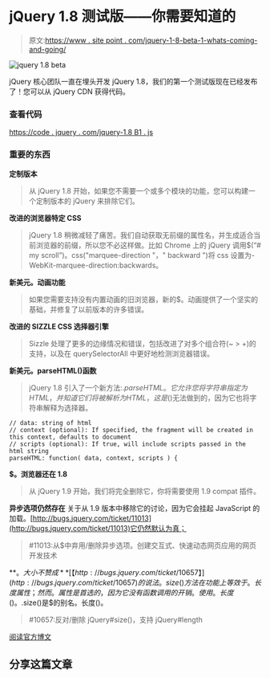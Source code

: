 # jQuery 1.8 测试版——你需要知道的

> 原文:[https://www . site point . com/jquery-1-8-beta-1-whats-coming-and-going/](https://www.sitepoint.com/jquery-1-8-beta-1-whats-coming-and-going/)

![jquery 1.8 beta](../Images/814d75569e2fca9ccdff3e65e3c5d975.png "jquery 1.8 beta")

jQuery 核心团队一直在埋头开发 jQuery 1.8，我们的第一个测试版现在已经发布了！您可以从 jQuery CDN 获得代码。

### 查看代码

[https://code . jquery . com/jquery-1.8 B1 . js](https://code.jquery.com/jquery-1.8b1.js "https://code.jquery.com/jquery-1.8b1.js")

### 重要的东西

**定制版本**

> 从 jQuery 1.8 开始，如果您不需要一个或多个模块的功能，您可以构建一个定制版本的 jQuery 来排除它们。

**改进的浏览器特定 CSS**

> jQuery 1.8 稍微减轻了痛苦。我们自动获取无前缀的属性名，并生成适合当前浏览器的前缀，所以您不必这样做。比如 Chrome 上的 jQuery 调用$(“# my scroll”)。css("marquee-direction "，" backward ")将 css 设置为-WebKit-marquee-direction:backwards。

**新美元。动画功能**

> 如果您需要支持没有内置动画的旧浏览器，新的$。动画提供了一个坚实的基础，并修复了以前版本的许多错误。

**改进的 SIZZLE CSS 选择器引擎**

> Sizzle 处理了更多的边缘情况和错误，包括改进了对多个组合符(~ > +)的支持，以及在 querySelectorAll 中更好地检测浏览器错误。

**新美元。parseHTML()函数**

> jQuery 1.8 引入了一个新方法:$.parseHTML。它允许您将字符串指定为 HTML，并知道它们将被解析为 HTML，这是$()无法做到的，因为它也将字符串解释为选择器。

```
// data: string of html
// context (optional): If specified, the fragment will be created in this context, defaults to document
// scripts (optional): If true, will include scripts passed in the html string
parseHTML: function( data, context, scripts ) {
```

**$。浏览器还在 1.8**

> 从 jQuery 1.9 开始，我们将完全删除它，你将需要使用 1.9 compat 插件。

**异步选项仍然存在**
关于从 1.9 版本中移除它的讨论，因为它会挂起 JavaScript 的加载。[http://bugs.jquery.com/ticket/11013](http://bugs.jquery.com/ticket/11013)它仍然默认为真；

> #11013:从$中弃用/删除异步选项。创建交互式、快速动态网页应用的网页开发技术

**$。大小不赞成**
[【http://bugs.jquery.com/ticket/10657】](http://bugs.jquery.com/ticket/10657)的说法。size()方法在功能上等效于。长度属性；然而。属性是首选的，因为它没有函数调用的开销。使用。长度()。$.size()是$的别名。长度()。

> #10657:反对/删除 jQuery#size()，支持 jQuery#length

[阅读官方博文](http://blog.jquery.com/2012/06/22/jquery-1-8-beta-1-see-whats-coming-and-going/ "JQUERY 1.8 BETA 1: SEE WHAT’S COMING (AND GOING!)")

## 分享这篇文章